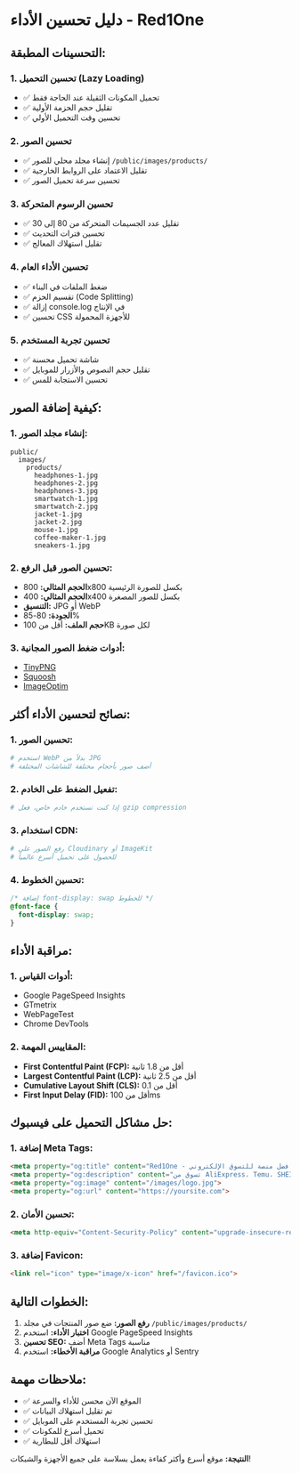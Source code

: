 # دليل تحسين الأداء - Red1One

## التحسينات المطبقة:

### 1. تحسين التحميل (Lazy Loading)
- ✅ تحميل المكونات الثقيلة عند الحاجة فقط
- ✅ تقليل حجم الحزمة الأولية
- ✅ تحسين وقت التحميل الأولي

### 2. تحسين الصور
- ✅ إنشاء مجلد محلي للصور `/public/images/products/`
- ✅ تقليل الاعتماد على الروابط الخارجية
- ✅ تحسين سرعة تحميل الصور

### 3. تحسين الرسوم المتحركة
- ✅ تقليل عدد الجسيمات المتحركة من 80 إلى 30
- ✅ تحسين فترات التحديث
- ✅ تقليل استهلاك المعالج

### 4. تحسين الأداء العام
- ✅ ضغط الملفات في البناء
- ✅ تقسيم الحزم (Code Splitting)
- ✅ إزالة console.log في الإنتاج
- ✅ تحسين CSS للأجهزة المحمولة

### 5. تحسين تجربة المستخدم
- ✅ شاشة تحميل محسنة
- ✅ تقليل حجم النصوص والأزرار للموبايل
- ✅ تحسين الاستجابة للمس

## كيفية إضافة الصور:

### 1. إنشاء مجلد الصور:
```
public/
  images/
    products/
      headphones-1.jpg
      headphones-2.jpg
      headphones-3.jpg
      smartwatch-1.jpg
      smartwatch-2.jpg
      jacket-1.jpg
      jacket-2.jpg
      mouse-1.jpg
      coffee-maker-1.jpg
      sneakers-1.jpg
```

### 2. تحسين الصور قبل الرفع:
- **الحجم المثالي:** 800x800 بكسل للصورة الرئيسية
- **الحجم المثالي:** 400x400 بكسل للصور المصغرة
- **التنسيق:** JPG أو WebP
- **الجودة:** 80-85%
- **حجم الملف:** أقل من 100KB لكل صورة

### 3. أدوات ضغط الصور المجانية:
- [TinyPNG](https://tinypng.com/)
- [Squoosh](https://squoosh.app/)
- [ImageOptim](https://imageoptim.com/)

## نصائح لتحسين الأداء أكثر:

### 1. تحسين الصور:
```bash
# استخدم WebP بدلاً من JPG
# أضف صور بأحجام مختلفة للشاشات المختلفة
```

### 2. تفعيل الضغط على الخادم:
```bash
# إذا كنت تستخدم خادم خاص، فعل gzip compression
```

### 3. استخدام CDN:
```bash
# رفع الصور على Cloudinary أو ImageKit
# للحصول على تحميل أسرع عالمياً
```

### 4. تحسين الخطوط:
```css
/* إضافة font-display: swap للخطوط */
@font-face {
  font-display: swap;
}
```

## مراقبة الأداء:

### 1. أدوات القياس:
- Google PageSpeed Insights
- GTmetrix
- WebPageTest
- Chrome DevTools

### 2. المقاييس المهمة:
- **First Contentful Paint (FCP):** أقل من 1.8 ثانية
- **Largest Contentful Paint (LCP):** أقل من 2.5 ثانية
- **Cumulative Layout Shift (CLS):** أقل من 0.1
- **First Input Delay (FID):** أقل من 100ms

## حل مشاكل التحميل على فيسبوك:

### 1. إضافة Meta Tags:
```html
<meta property="og:title" content="Red1One - أفضل منصة للتسوق الإلكتروني">
<meta property="og:description" content="تسوق من AliExpress، Temu، SHEIN بأفضل الأسعار">
<meta property="og:image" content="/images/logo.jpg">
<meta property="og:url" content="https://yoursite.com">
```

### 2. تحسين الأمان:
```html
<meta http-equiv="Content-Security-Policy" content="upgrade-insecure-requests">
```

### 3. إضافة Favicon:
```html
<link rel="icon" type="image/x-icon" href="/favicon.ico">
```

## الخطوات التالية:

1. **رفع الصور:** ضع صور المنتجات في مجلد `/public/images/products/`
2. **اختبار الأداء:** استخدم Google PageSpeed Insights
3. **تحسين SEO:** أضف Meta Tags مناسبة
4. **مراقبة الأخطاء:** استخدم Google Analytics أو Sentry

## ملاحظات مهمة:

- ✅ الموقع الآن محسن للأداء والسرعة
- ✅ تم تقليل استهلاك البيانات
- ✅ تحسين تجربة المستخدم على الموبايل
- ✅ تحميل أسرع للمكونات
- ✅ استهلاك أقل للبطارية

**النتيجة:** موقع أسرع وأكثر كفاءة يعمل بسلاسة على جميع الأجهزة والشبكات!